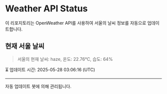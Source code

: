 
# Weather API Status

이 리포지토리는 OpenWeather API를 사용하여 서울의 날씨 정보를 자동으로 업데이트합니다.

## 현재 서울 날씨
> 서울의 현재 날씨: haze, 온도: 22.76°C, 습도: 64%

⏳ 업데이트 시간: 2025-05-28 03:06:16 (UTC)

---
자동 업데이트 봇에 의해 관리됩니다.
